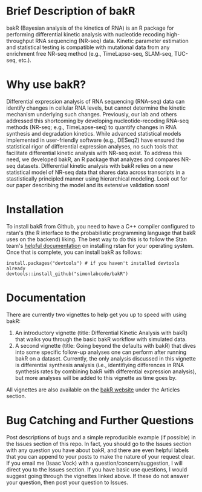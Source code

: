 # Brief Description of bakR
bakR (Bayesian analysis of the kinetics of RNA) is an R package for performing differential kinetic analysis with nucleotide recoding high-throughput RNA sequencing (NR-seq) data. 
Kinetic parameter estimation and statistical testing is compatible with mutational data from any enrichment free NR-seq method (e.g., TimeLapse-seq, SLAM-seq, TUC-seq, etc.).

# Why use bakR?
Differential expression analysis of RNA sequencing (RNA-seq) data can identify changes in cellular RNA levels, but cannot determine the kinetic mechanism underlying such changes. Previously, our lab and others addressed this shortcoming by developing nucleotide-recoding RNA-seq methods (NR-seq; e.g., TimeLapse-seq) to quantify changes in RNA synthesis and degradation kinetics. While advanced statistical models implemented in user-friendly software (e.g., DESeq2) have ensured the statistical rigor of differential expression analyses, no such tools that facilitate differential kinetic analysis with NR-seq exist. To address this need, we developed bakR, an R package that analyzes and compares NR-seq datasets. Differential kinetic analysis with bakR relies on a new statistical model of NR-seq data that shares data across transcripts in a stastistically principled manner using hierarchical modeling. Look out for our paper describing the model and its extensive validation soon!

# Installation
To install bakR from Github, you need to have a C++ compiler configured to rstan's (the R interface to the probabilistic programming language that bakR uses on the backend) liking. The best way to do this is to follow the Stan team's [helpful documentation](https://github.com/stan-dev/rstan/wiki/RStan-Getting-Started) on installing rstan for your operating system. Once that is complete, you can install bakR as follows:

    install.packages("devtools") # if you haven't installed devtools already
    devtools::install_github("simonlabcode/bakR")

# Documentation
There are currently two vignettes to help get you up to speed with using bakR:

  1. An introductory vignette (title: Differential Kinetic Analysis with bakR) that walks you through the basic bakR workflow with simulated data.
  2. A second vignette (title: Going beyond the defaults with bakR) that dives into some specific follow-up analyses one can perform after running bakR on a dataset. Currently, the only analysis discussed in this vignette is differential synthesis analysis (i.e., identifiying differences in RNA synthesis rates by combining bakR with differential expression analysis), but more analyses will be added to this vignette as time goes by.
  
All vignettes are also available on the [bakR website](https://simonlabcode.github.io/bakR/index.html) under the Articles section.

# Bug Catching and Further Questions
Post descriptions of bugs and a simple reproducible example (if possible) in the Issues section of this repo. In fact, you should go to the Issues section with any question you have about bakR, and there are even helpful labels that you can append to your posts to make the nature of your request clear. If you email me (Isaac Vock) with a question/concern/suggestion, I will direct you to the Issues section. If you have basic use questions, I would suggest going through the vignettes linked above. If these do not answer your question, then post your question to Issues.

